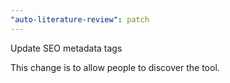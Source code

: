 ```yaml
---
"auto-literature-review": patch
---
```


Update SEO metadata tags

This change is to allow people to discover the tool.
